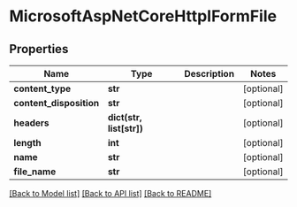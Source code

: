 # MicrosoftAspNetCoreHttpIFormFile

## Properties
Name | Type | Description | Notes
------------ | ------------- | ------------- | -------------
**content_type** | **str** |  | [optional] 
**content_disposition** | **str** |  | [optional] 
**headers** | **dict(str, list[str])** |  | [optional] 
**length** | **int** |  | [optional] 
**name** | **str** |  | [optional] 
**file_name** | **str** |  | [optional] 

[[Back to Model list]](../README.md#documentation-for-models) [[Back to API list]](../README.md#documentation-for-api-endpoints) [[Back to README]](../README.md)


